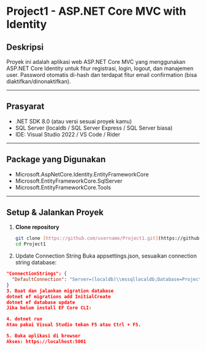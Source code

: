 # Project1 - ASP.NET Core MVC with Identity

## Deskripsi  
Proyek ini adalah aplikasi web ASP.NET Core MVC yang menggunakan ASP.NET Core Identity 
untuk fitur registrasi, login, logout, dan manajemen user. Password otomatis di-hash 
dan terdapat fitur email confirmation (bisa diaktifkan/dinonaktifkan).

---

## Prasyarat  
- .NET SDK 8.0 (atau versi sesuai proyek kamu)  
- SQL Server (localdb / SQL Server Express / SQL Server biasa)  
- IDE: Visual Studio 2022 / VS Code / Rider  

---

## Package yang Digunakan  
- Microsoft.AspNetCore.Identity.EntityFrameworkCore  
- Microsoft.EntityFrameworkCore.SqlServer  
- Microsoft.EntityFrameworkCore.Tools

---

## Setup & Jalankan Proyek

1. **Clone repository**  
   ```bash
   git clone [https://github.com/username/Project1.git](https://github.com/hikmatunnisarangkuti11/Technical-Test-Nawatech.git)
   cd Project1
2. Update Connection String
  Buka appsettings.json, sesuaikan connection string database:
  ```json
  "ConnectionStrings": {
    "DefaultConnection": "Server=(localdb)\\mssqllocaldb;Database=Project1Db;Trusted_Connection=True;MultipleActiveResultSets=true"
  }
3. Buat dan jalankan migration database
  dotnet ef migrations add InitialCreate
  dotnet ef database update
  Jika belum install EF Core CLI:

4. dotnet run
  Atau pakai Visual Studio tekan F5 atau Ctrl + F5.

5. Buka aplikasi di browser
Akses: https://localhost:5001
